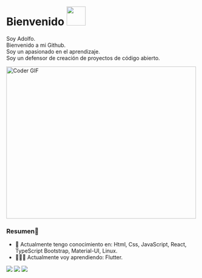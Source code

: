 # Bienvenido <img src="https://media.giphy.com/media/RlHXMGhyNVIB7vCpb9/giphy.gif" width="50">

Soy Adolfo.<br>
Bienvenido a mi Github.<br>
Soy un apasionado en el aprendizaje.<br>
Soy un defensor de creación de proyectos de código abierto.<br>

<img src="https://media.giphy.com/media/SWoSkN6DxTszqIKEqv/giphy.gif" alt="Coder GIF" width="500" height="400">

### Resumen👋
- 🔭 Actualmente tengo conocimiento en: Html, Css, JavaScript, React, TypeScript Bootstrap, Material-UI, Linux.
- 👨🏼‍💻 Actualmente voy aprendiendo: Flutter.

[<img src="https://img.shields.io/badge/twitter-%231DA1F2.svg?&style=for-the-badge&logo=twitter&logoColor=white" />](https://twitter.com/adlf_4ldana) [<img src = "https://img.shields.io/badge/instagram-%23E4405F.svg?&style=for-the-badge&logo=instagram&logoColor=white">](https://www.instagram.com/adlf.4ldana/) [<img src = "https://img.shields.io/badge/facebook-%231877F2.svg?&style=for-the-badge&logo=facebook&logoColor=white">](https://www.facebook.com/adolfo.aldana.58511/)
